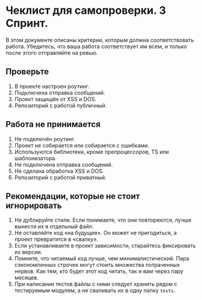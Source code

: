 # Чеклист для самопроверки. 3 Спринт.

В этом документе описаны критерии, которым должна соответствовать работа. Убедитесь, что ваша работа соответствует им всем, и только после этого отправляйте на ревью.

## Проверьте

1. В проекте настроен роутинг.
2. Подключена отправка сообщений.
3. Проект защищён от XSS и DOS.
4. Репозиторий с работой публичный.

## Работа не принимается
1. Не подключён роутинг.
2. Проект не собирается или собирается с ошибками.
3. Используются библиотеки, кроме препроцессоров, TS или шаблонизатора.
4. Не подключена отправка сообщений.
5. Не сделана обработка XSS и DOS.
6. Репозиторий с работой приватный.

## Рекомендации, которые не стоит игнорировать
1. Не дублируйте стили. Если понимаете, что они повторяются, лучше вынести их в отдельный файл.
2. Не оставляйте код «на будущее». Он может не пригодиться, а проект превратится в «свалку».
3. Если устанавливаете в проект зависимости, старайтесь фиксировать их версии.
4. Помните, что читаемый код лучше, чем минималистический. Пара сэкономленных строчек могут стоить множества потраченных нервов. Как тем, кто будет этот код читать, так и вам через пару месяцев.
5. При написании тестов файлы с ними следует хранить рядом с тестируемым модулем, а не сваливать их в одну папку `tests`.
